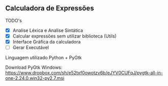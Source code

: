Calculadora de Expressões
------------------------------------

TODO's

- [x] Analise Léxica e Analise Sintática
- [x] Calcular expressões sem utilizar biblioteca (Utils)
- [x] Interface Gráfica da calculadora
- [ ] Gerar Executável

Linguagem utilizado Python + PyGtk

Download PyGtk Windows: https://www.dropbox.com/sh/e52txf0owotzv6b/eJYV0CUFqJ/pygtk-all-in-one-2.24.0.win32-py2.7.msi